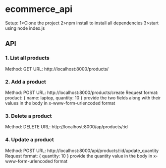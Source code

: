 # ecommerce_api

Setup:
1>Clone the project 
2>npm install to install all dependencies
3>start using node index.js



## API


### 1. List all products
 Method: GET
 URL: http://localhost:8000/products/
 
  
### 2. Add a product
  Method: POST
  URL: http://localhost:8000/products/create
  Request format:
    product: {
    name: laptop,
    quantity: 10
  }
  provide the two fields along with their values in the body in x-www-form-urlencoded format
 
 
### 3. Delete a product  
 Method: DELETE
 URL: http://localhost:8000/ap/products/:id
 
 
  
### 4. Update a product
  Method: POST
  URL: http://localhost:8000/api/products/:id/update_quantity
    Request format:
    {
    quantity: 10
  }
  provide the quantity value in the body in x-www-form-urlencoded format

